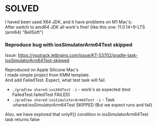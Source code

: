 # SOLVED
I haved been used X64 JDK, and it have problems on M1 Mac's;  
After switch to amd64 JDK all work's fine! (like this one: 11.0.14+9-LTS (arm64) "BellSoft")

### Reproduce bug with iosSimulatorArm64Test skipped
Issue: https://youtrack.jetbrains.com/issue/KT-53702/gradle-task-iosSimulatorArm64Test-skipped  

Reproduced on Apple Silicone Mac's  
I made simple project from KMM template.  
And add FailedTest. Expect, what test task will fail.  

 - `./gradlew shared:iosX64Test -i` - work's as expected (test FailedTest.failedTest FAILED)  
 - `./gradlew shared:iosSimulatorArm64Test -i` - Task :shared:iosSimulatorArm64Test SKIPPED (But we expect runs and fail)

Also, we have explored that onlyIf{} condition in iosSimulatorArm64Test task returns false

